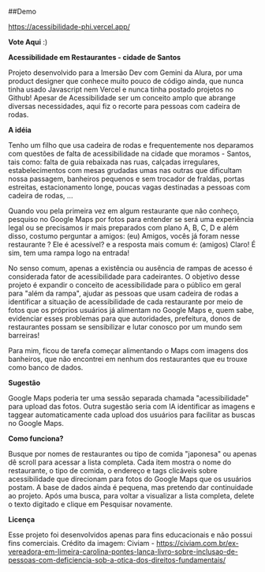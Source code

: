 ##Demo


https://acessibilidade-phi.vercel.app/

**Vote Aqui** :)


**Acessibilidade em Restaurantes - cidade de Santos**


Projeto desenvolvido para a Imersão Dev com Gemini da Alura, por uma product designer que conhece muito pouco de código ainda, que nunca tinha usado Javascript nem Vercel
e nunca tinha postado projetos no Github!
Apesar de Acessibilidade ser um conceito amplo que abrange diversas necessidades, aqui fiz o recorte para pessoas com cadeira de rodas.



**A idéia**


Tenho um filho que usa cadeira de rodas e frequentemente nos deparamos com questões de falta de acessibilidade na cidade que moramos - Santos, tais como:
falta de guia rebaixada nas ruas, calçadas irregulares, estabelecimentos com mesas grudadas umas nas outras que dificultam nossa passagem,
banheiros pequenos e sem trocador de fraldas, portas estreitas, estacionamento longe, poucas vagas destinadas a pessoas com cadeira de rodas, ...


Quando vou pela primeira vez em algum restaurante que não conheço, pesquiso no Google Maps por fotos para entender se será uma experiência legal ou se 
precisamos ir mais preparados com plano A, B, C, D e além disso, costumo perguntar a amigos: 
(eu) Amigos, vocês já foram nesse restaurante ? Ele é acessível?
e a resposta mais comum é: (amigos) Claro! É sim, tem uma rampa logo na entrada!


No senso comum, apenas a existência ou ausência de rampas de acesso é considerada fator de acessibilidade para cadeirantes.
O objetivo desse projeto é expandir o conceito de acessibilidade para o público em geral para "além da rampa", ajudar as pessoas que usam 
cadeira de rodas a identificar a situação de acessibilidade de cada restaurante por meio de fotos que os próprios usuários já alimentam no Google Maps e, 
quem sabe, evidenciar esses problemas para que autoridades, prefeitura, donos de restaurantes possam se sensibilizar e lutar conosco por um mundo sem barreiras!


Para mim, ficou de tarefa começar alimentando o Maps com imagens dos banheiros, que não encontrei em nenhum dos restaurantes que eu trouxe como banco de dados.



**Sugestão**


Google Maps poderia ter uma sessão separada chamada "acessibilidade" para upload das fotos.
Outra sugestão seria com IA identificar as imagens e taggear automaticamente cada upload dos usuários para facilitar as buscas no Google Maps.



**Como funciona?**


Busque por nomes de restaurantes ou tipo de comida "japonesa" ou apenas dê scroll para acessar a lista completa.
Cada item mostra o nome do restaurante, o tipo de comida, o endereço e tags clicáveis sobre acessibilidade que direcionam para fotos do Google Maps que os usuários postam.
A base de dados ainda é pequena, mas pretendo dar continuidade ao projeto.
Após uma busca, para voltar a visualizar a lista completa, delete o texto digitado e clique em Pesquisar novamente.



**Licença**


Esse projeto foi desenvolvidos apenas para fins educacionais e não possui fins comerciais.
Crédito da imagem: Civiam - https://civiam.com.br/ex-vereadora-em-limeira-carolina-pontes-lanca-livro-sobre-inclusao-de-pessoas-com-deficiencia-sob-a-otica-dos-direitos-fundamentais/
